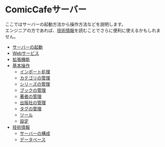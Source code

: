 # ComicCafeサーバー
ここではサーバーの起動方法から操作方法などを説明します。  
エンジニアの方であれば、[技術情報](Server/TechnicalInformation.mkd)を読むことでさらに便利に使えるかもしれません。

- [サーバーの起動](Server/Launch.mkd)
- [Webサービス](Server/Webservice.mkd)
- [拡張機能](Server/Extension.mkd)
- [基本操作](Server/BasicOperations.mkd)
	- [インポート処理](Server/BasicOperations/Import.mkd)
	- [カテゴリの管理](Server/BasicOperations/ManagementCategory.mkd)
	- [シリーズの管理](Server/BasicOperations/ManagementSeries.mkd)
	- [ブックの管理](Server/BasicOperations/ManagementBook.mkd)
	- [著者の管理](Server/BasicOperations/ManagementAuthor.mkd)
	- [出版社の管理](Server/BasicOperations/ManagementPublisher.mkd)
	- [タグの管理](Server/BasicOperations/ManagementTag.mkd)
	- [ツール](Server/BasicOperations/Tools.mkd)
	- [設定](Server/BasicOperations/Settings.mkd)
- [技術情報](Server/TechnicalInformation.mkd)
   - [サーバーの構成](Server/TechnicalInformation/)
   - [データベース](Server/TechnicalInformation/Database.mkd)
